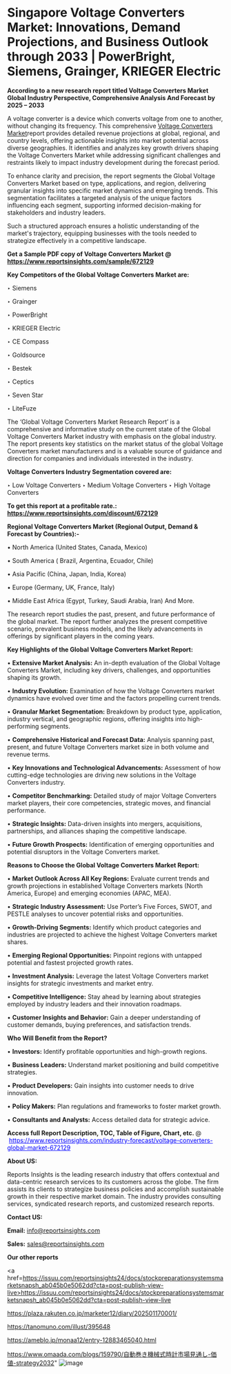 # Singapore Voltage Converters Market: Innovations, Demand Projections, and Business Outlook through 2033 | PowerBright, Siemens, Grainger, KRIEGER Electric

<strong>According to a new research report titled Voltage Converters Market Global Industry Perspective, Comprehensive Analysis And Forecast by 2025 – 2033</strong>

A voltage converter is a device which converts voltage from one to another, without changing its frequency. This comprehensive <a href=https://www.reportsinsights.com/sample/672129>Voltage Converters Market</a>report provides detailed revenue projections at global, regional, and country levels, offering actionable insights into market potential across diverse geographies. It identifies and analyzes key growth drivers shaping the Voltage Converters Market while addressing significant challenges and restraints likely to impact industry development during the forecast period.

To enhance clarity and precision, the report segments the Global Voltage Converters Market based on type, applications, and region, delivering granular insights into specific market dynamics and emerging trends. This segmentation facilitates a targeted analysis of the unique factors influencing each segment, supporting informed decision-making for stakeholders and industry leaders.

Such a structured approach ensures a holistic understanding of the market's trajectory, equipping businesses with the tools needed to strategize effectively in a competitive landscape.

<strong>Get a Sample PDF copy of Voltage Converters Market </strong><strong>@<a href=https://www.reportsinsights.com/sample/672129 style=color:#0000ff;> https://www.reportsinsights.com/sample/672129</a></strong></font>

<strong>Key Competitors of the Global Voltage Converters Market are:</strong>

‣ Siemens

‣ Grainger

‣ PowerBright

‣ KRIEGER Electric

‣ CE Compass

‣ Goldsource

‣ Bestek

‣ Ceptics

‣ Seven Star

‣ LiteFuze

The ‘Global Voltage Converters Market Research Report’ is a comprehensive and informative study on the current state of the Global Voltage Converters Market industry with emphasis on the global industry. The report presents key statistics on the market status of the global Voltage Converters market manufacturers and is a valuable source of guidance and direction for companies and individuals interested in the industry.

<strong>Voltage Converters Industry Segmentation covered are:</strong>

‣ Low Voltage Converters
‣ Medium Voltage Converters
‣ High Voltage Converters

<strong>To get this report at a profitable rate.: <a href=https://www.reportsinsights.com/discount/672129 style=color:#0000ff;>https://www.reportsinsights.com/discount/672129</a></strong></font>

<strong>Regional Voltage Converters Market (Regional Output, Demand &amp; Forecast by Countries):-</strong>

• North America (United States, Canada, Mexico)

• South America ( Brazil, Argentina, Ecuador, Chile)

• Asia Pacific (China, Japan, India, Korea)

• Europe (Germany, UK, France, Italy)

• Middle East Africa (Egypt, Turkey, Saudi Arabia, Iran) And More.

The research report studies the past, present, and future performance of the global market. The report further analyzes the present competitive scenario, prevalent business models, and the likely advancements in offerings by significant players in the coming years.

<strong>Key Highlights of the Global Voltage Converters Market Report:</strong>

• <strong>Extensive Market Analysis:</strong> An in-depth evaluation of the Global Voltage Converters Market, including key drivers, challenges, and opportunities shaping its growth.

• <strong>Industry Evolution:</strong> Examination of how the Voltage Converters market dynamics have evolved over time and the factors propelling current trends.

• <strong>Granular Market Segmentation:</strong> Breakdown by product type, application, industry vertical, and geographic regions, offering insights into high-performing segments.

• <strong>Comprehensive Historical and Forecast Data:</strong> Analysis spanning past, present, and future Voltage Converters market size in both volume and revenue terms.

• <strong>Key Innovations and Technological Advancements:</strong> Assessment of how cutting-edge technologies are driving new solutions in the Voltage Converters industry.

• <strong>Competitor Benchmarking:</strong> Detailed study of major Voltage Converters market players, their core competencies, strategic moves, and financial performance.

• <strong>Strategic Insights:</strong> Data-driven insights into mergers, acquisitions, partnerships, and alliances shaping the competitive landscape.

• <strong>Future Growth Prospects:</strong> Identification of emerging opportunities and potential disruptors in the Voltage Converters market.

<strong>Reasons to Choose the Global Voltage Converters Market Report:</strong>

• <strong>Market Outlook Across All Key Regions:</strong> Evaluate current trends and growth projections in established Voltage Converters markets (North America, Europe) and emerging economies (APAC, MEA).

• <strong>Strategic Industry Assessment:</strong> Use Porter’s Five Forces, SWOT, and PESTLE analyses to uncover potential risks and opportunities.

• <strong>Growth-Driving Segments:</strong> Identify which product categories and industries are projected to achieve the highest Voltage Converters market shares.

• <strong>Emerging Regional Opportunities:</strong> Pinpoint regions with untapped potential and fastest projected growth rates.

• <strong>Investment Analysis:</strong> Leverage the latest Voltage Converters market insights for strategic investments and market entry.

• <strong>Competitive Intelligence:</strong> Stay ahead by learning about strategies employed by industry leaders and their innovation roadmaps.

• <strong>Customer Insights and Behavior:</strong> Gain a deeper understanding of customer demands, buying preferences, and satisfaction trends.

<strong>Who Will Benefit from the Report?</strong>

• <strong>Investors:</strong> Identify profitable opportunities and high-growth regions.

• <strong>Business Leaders:</strong> Understand market positioning and build competitive strategies.

• <strong>Product Developers:</strong> Gain insights into customer needs to drive innovation.

• <strong>Policy Makers:</strong> Plan regulations and frameworks to foster market growth.

• <strong>Consultants and Analysts:</strong> Access detailed data for strategic advice.
</ul>
<strong>Access full Report Description, TOC, Table of Figure, Chart, etc. </strong>@  <a href=https://www.reportsinsights.com/industry-forecast/voltage-converters-global-market-672129 style=color:#0000ff;>https://www.reportsinsights.com/industry-forecast/voltage-converters-global-market-672129</a></font>

<strong><strong>About US</strong>:</strong>

Reports Insights is the leading research industry that offers contextual and data-centric research services to its customers across the globe. The firm assists its clients to strategize business policies and accomplish sustainable growth in their respective market domain. The industry provides consulting services, syndicated research reports, and customized research reports.

<strong>Contact US:</strong>

<p class=""""><b>Email:</b> <a href=mailto:info@reportsinsights.com>info@reportsinsights.com</a></p>
<p class=""""><b>Sales:</b> <a href=mailto:sales@reportsinsights.com>sales@reportsinsights.com</a></p>

<strong>Our other reports</strong>

<a href=https://issuu.com/reportsinsights24/docs/stockpreparationsystemsmarketsnapsh_ab045b0e5062dd?cta=post-publish-view-live>https://issuu.com/reportsinsights24/docs/stockpreparationsystemsmarketsnapsh_ab045b0e5062dd?cta=post-publish-view-live</a>

<a href=https://plaza.rakuten.co.jp/marketer12/diary/202501170001/>https://plaza.rakuten.co.jp/marketer12/diary/202501170001/</a>

<a href=https://tanomuno.com/illust/395648>https://tanomuno.com/illust/395648</a>

<a href=https://ameblo.jp/monaa12/entry-12883465040.html>https://ameblo.jp/monaa12/entry-12883465040.html</a>

<a href=https://www.omaada.com/blogs/159790/自動巻き機械式時計市場見通し-価値-strategy2032>https://www.omaada.com/blogs/159790/自動巻き機械式時計市場見通し-価値-strategy2032</a>"
![image](https://github.com/user-attachments/assets/4e799f76-9ed9-4094-bd3e-fdf27e08d625)
